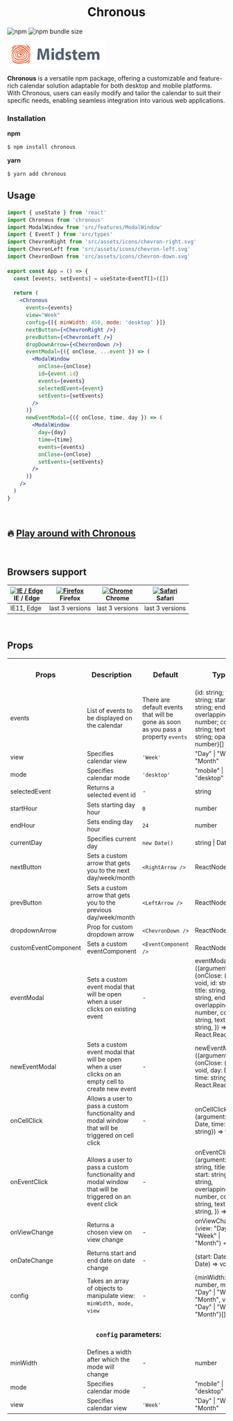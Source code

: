 <h1 align='center'>Chronous</h1>

![npm](https://img.shields.io/npm/v/chronous)
![npm bundle size](https://img.shields.io/bundlephobia/minzip/chronous)

<a href='https://midstem.net'>
  <img src='images/midstem.png' height='60'>
</a>

<p><b>Chronous</b> is a versatile npm package, offering a customizable and feature-rich calendar solution adaptable for both desktop and mobile platforms. With Chronous, users can easily modify and tailor the calendar to suit their specific needs, enabling seamless integration into various web applications.</p>

<h3>Installation</h3>

<b>npm</b>

```bash
$ npm install chronous
```

<b>yarn</b>

```bash
$ yarn add chronous
```

<h2><b>Usage</b></h2>

```jsx
import { useState } from 'react'
import Chronous from 'chronous'
import ModalWindow from 'src/features/ModalWindow'
import { EventT } from 'src/types'
import ChevronRight from 'src/assets/icons/chevron-right.svg'
import ChevronLeft from 'src/assets/icons/chevron-left.svg'
import ChevronDown from 'src/assets/icons/chevron-down.svg'

export const App = () => {
  const [events, setEvents] = useState<EventT[]>([])

  return (
    <Chronous
      events={events}
      view="Week"
      config={[{ minWidth: 450, mode: 'desktop' }]}
      nextButton={<ChevronRight />}
      prevButton={<ChevronLeft />}
      dropDownArrow={<ChevronDown />}
      eventModal={({ onClose, ...event }) => (
        <ModalWindow
          onClose={onClose}
          id={event.id}
          events={events}
          selectedEvent={event}
          setEvents={setEvents}
        />
      )}
      newEventModal={({ onClose, time, day }) => (
        <ModalWindow
          day={day}
          time={time}
          events={events}
          onClose={onClose}
          setEvents={setEvents}
        />
      )}
    />
  )
}

```

</br>

<h2>🔥 <a href='https://chronous.midstem.net'>Play around with Chronous</a></h2>

</br>

<h2><b>Browsers support</b></h2>

| [<img src="https://raw.githubusercontent.com/alrra/browser-logos/master/src/edge/edge_48x48.png" alt="IE / Edge" width="24px" height="24px" />](http://godban.github.io/browsers-support-badges/)<br/>IE / Edge | [<img src="https://raw.githubusercontent.com/alrra/browser-logos/master/src/firefox/firefox_48x48.png" alt="Firefox" width="24px" height="24px" />](http://godban.github.io/browsers-support-badges/)<br/>Firefox | [<img src="https://raw.githubusercontent.com/alrra/browser-logos/master/src/chrome/chrome_48x48.png" alt="Chrome" width="24px" height="24px" />](http://godban.github.io/browsers-support-badges/)<br/>Chrome | [<img src="https://raw.githubusercontent.com/alrra/browser-logos/master/src/safari/safari_48x48.png" alt="Safari" width="24px" height="24px" />](http://godban.github.io/browsers-support-badges/)<br/>Safari 
| --------- | --------- | --------- | --------- |
| IE11, Edge| last 3 versions| last 3 versions| last 3 versions

</br>

<h2><b>Props</b></h2>

<table width='100%'>
  <tr>
    <th><h3><b>Props</b></h3></th>
    <th><h3><b>Description</b></h3></th>
    <th><h3><b>Default</b></h3></th>
    <th><h3><b>Type</b></h3></th>
  </tr>
  <tr>
    <td>events</td>
    <td>List of events to be displayed on the calendar</td>
    <td>There are default events that will be gone as soon as you pass a property <code>events</code></td>
    <td>{id: string; title: string; start: string; end: string; overlapping?: number; color?: string; textColor?: string; opacity?: number}[]</td>
  </tr>
  <tr>
    <td>view</td>
    <td>Specifies calendar view</td>
    <td><code>'Week'</code></td>
    <td>"Day" | "Week" | "Month"</td>
  </tr>
  <tr>
    <td>mode</td>
    <td>Specifies calendar mode</td>
    <td><code>'desktop'</code></td>
    <td>"mobile" | "desktop"</td>
  </tr>
  <tr>
    <td>selectedEvent</td>
    <td>Returns a selected event id</td>
    <td>-</td>
    <td>string</td>
  </tr>
  <tr>
    <td>startHour</td>
    <td>Sets starting day hour</td>
    <td><code>0</code></td>
    <td>number</td>
  </tr>
  <tr>
    <td>endHour</td>
    <td>Sets ending day hour</td>
    <td><code>24</code></td>
    <td>number</td>
  </tr>
  <tr>
    <td>currentDay</td>
    <td>Specifies current day</td>
    <td><code>new Date()</code></td>
    <td>string | Date</td>
  </tr>
  <tr>
    <td>nextButton</td>
    <td>Sets a custom arrow that gets you to the next day/week/month</td>
    <td><code>&lt;RightArrow /&gt;</code></td>
    <td>ReactNode</td>
  </tr>
  <tr>
    <td>prevButton</td>
    <td>Sets a custom arrow that gets you to the previous day/week/month</td>
    <td><code>&lt;LeftArrow /&gt;</code></td>
    <td>ReactNode</td>
  </tr>
  <tr>
    <td>dropdownArrow</td>
    <td>Prop for custom dropdown arrow</td>
    <td><code>&lt;ChevronDown /&gt;</code></td>
    <td>ReactNode</td>
  </tr>
  <tr>
    <td>customEventComponent</td>
    <td>Sets a custom eventComponent</td>
    <td><code>&lt;EventComponent /&gt;</code></td>
    <td>ReactNode</td>
  </tr>
  <tr>
    <td>eventModal</td>
    <td>Sets a custom event modal that will be open when a user clicks on existing event</td>
    <td>-</td>
    <td>eventModal: ((argument: {onClose: () => void, id: string, title: string, start: string, end: string, overlapping: number, color: string, textColor: string, }) => React.ReactNode)</td>
  </tr>
   <tr>
    <td>newEventModal</td>
    <td>Sets a custom event modal that will be open when a user clicks on an empty cell to create new event</td>
    <td>-</td>
    <td>newEventModal: ((argument: {onClose: () => void, day: Date, time: string }) => React.ReactNode)</td>
  </tr>
  <tr>
    <td>onCellClick</td>
    <td>Allows a user to pass a custom functionality and modal window that will be triggered on cell click</td>
    <td>-</td>
    <td>onCellClick: (argument: {day: Date, time: string}) => void</td>
  </tr>
  <tr>
    <td>onEventClick</td>
    <td>Allows a user to pass a custom functionality and modal window that will be triggered on an event click </td>
    <td>-</td>
    <td>onEventClick: (argument: {id: string, title: string, start: string, end: string, overlapping: number, color: string, textColor: string, }) => void</td>
  </tr>
  <tr>
    <td>onViewChange</td>
    <td>Returns a chosen view on view change</td>
    <td>-</td>
    <td>onViewChange: (view: "Day" | "Week" | "Month") => void</td>
  </tr>
  <tr>
    <td>onDateChange</td>
    <td>Returns start and end date on date change</td>
    <td>-</td>
    <td>(start: Date, end: Date) => void</td>
  </tr>
  <tr>
    <td>config</td>
    <td>Takes an array of objects to manipulate view: <code>minWidth, mode, view</code></td>
    <td>-</td>
    <td>{minWidth: number, mode: "Day" | "Week" | "Month", view: "Day" | "Week" | "Month"}[]</td>
  </tr>
  <tr>
    <td colspan='4' align='center'><h3><code>config</code> parameters:</h3></td>
  </tr>
  <tr>
    <td>minWidth</td>
    <td>Defines a width after which the mode will change</td>
    <td>-</td>
    <td>number</td>
  </tr>
  <tr>
    <td>mode</td>
    <td>Specifies calendar mode</td>
    <td>-</td>
    <td>"mobile" | "desktop"</td>
  </tr>
  <tr>
    <td>view</td>
    <td>Specifies calendar view</td>
    <td><code>'Week'</code></td>
    <td>"Day" | "Week" | "Month"</td>
  </tr>
</table>
